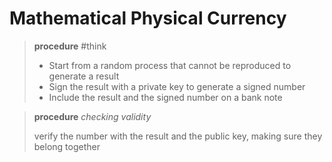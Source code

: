 # Mathematical Physical Currency

> **procedure** #think
>
> - Start from a random process that cannot be reproduced to generate a result
> - Sign the result with a private key to generate a signed number
> - Include the result and the signed number on a bank note

> **procedure** _checking validity_
>
> verify the number with the result and the public key, making sure they belong together
